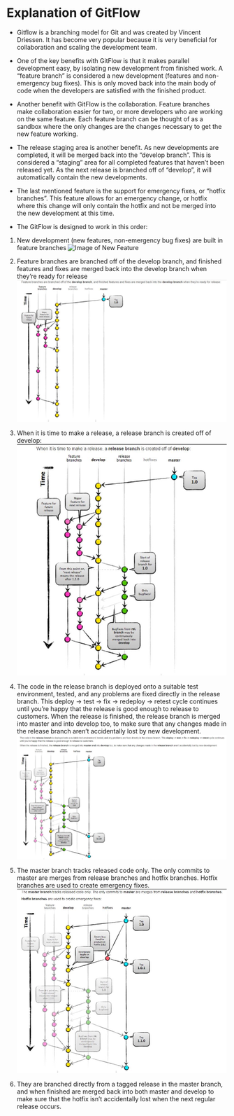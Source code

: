 # Explanation of GitFlow

* Gitflow is a branching model for Git and was created by Vincent Driessen. It has become very popular because it is very beneficial for collaboration and scaling the development team. 

* One of the key benefits with GitFlow is that it makes parallel development easy, by isolating new development from finished work. A “feature branch” is considered a new development (features and non-emergency bug fixes). This is only moved back into the main body of code when the developers are satisfied with the finished product. 

* Another benefit with GitFlow is the collaboration. Feature branches make collaboration easier for two, or more developers who are working on the same feature. Each feature branch can be thought of as a sandbox where the only changes are the changes necessary to get the new feature working. 

* The release staging area is another benefit. As new developments are completed, it will be merged back into the “develop branch”. This is considered a “staging” area for all completed features that haven’t been released yet. As the next release is branched off of “develop”, it will automatically contain the new developments.

* The last mentioned feature is the support for emergency fixes, or “hotfix branches”. This feature allows for an emergency change, or hotfix where this change will only contain the hotfix and not be merged into the new development at this time. 

* The GitFlow is designed to work in this order:

1. New development (new features, non-emergency bug fixes) are built in feature branches
![Image of New Feature](/Images/GitFlowNFeatureBranch1.jpg)

2. Feature branches are branched off of the develop branch, and finished features and fixes are merged back into the develop branch when they’re ready for release
![Image of Develop Branch](/Images/GitFlowDevelopBranch2.jpg)

3. When it is time to make a release, a release branch is created off of develop:
![Image of Release Branch](/Images/GitFlowReleaseBranch3.jpg)

4. The code in the release branch is deployed onto a suitable test environment, tested, and any problems are fixed directly in the release branch. This deploy -> test -> fix -> redeploy -> retest cycle continues until you’re happy that the release is good enough to release to customers. When the release is finished, the release branch is merged into master and into develop too, to make sure that any changes made in the release branch aren’t accidentally lost by new development.
![Image of Release Branch](/Images/GitFlowReleaseBranch4.jpg)

5. The master branch tracks released code only. The only commits to master are merges from release branches and hotfix branches. Hotfix branches are used to create emergency fixes. 
![Image of Master Branch](/Images/GitFlowMaster5.jpg)

6. They are branched directly from a tagged release in the master branch, and when finished are merged back into both master and develop to make sure that the hotfix isn’t accidentally lost when the next regular release occurs.

